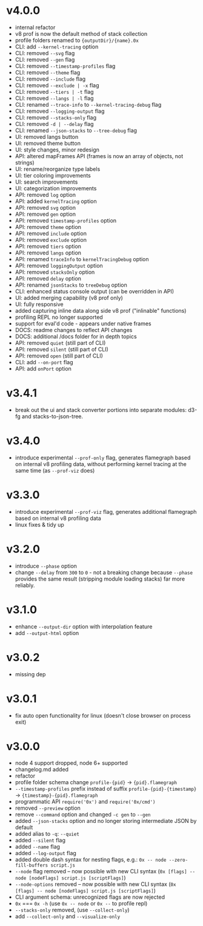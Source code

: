 # v4.0.0
* internal refactor
* v8 prof is now the default method of stack collection
* profile folders renamed to `{outputDir}/{name}.0x`
* CLI: add `--kernel-tracing` option
* CLI: removed `--svg` flag
* CLI: removed `--gen` flag
* CLI: removed `--timestamp-profiles` flag
* CLI: removed `--theme` flag
* CLI: removed `--include` flag
* CLI: removed `--exclude | -x` flag
* CLI: removed `--tiers | -t` flag
* CLI: removed `--langs | -l` flag
* CLI: renamed `--trace-info` to `--kernel-tracing-debug` flag
* CLI: removed `--logging-output` flag
* CLI: removed `--stacks-only` flag
* CLI: removed `-d | --delay` flag
* CLI: renamed `--json-stacks` to `--tree-debug` flag
* UI: removed langs button
* UI: removed theme button
* UI: style changes, minor redesign
* API: altered mapFrames API (frames is now an array of objects, not strings)  
* UI: rename/reorganize type labels
* UI: tier coloring improvements
* UI: search improvements
* UI: categorization improvements
* API: removed `log` option
* API: added `kernelTracing` option
* API: removed `svg` option
* API: removed `gen` option 
* API: removed `timestamp-profiles` option
* API: removed `theme` option
* API: removed `include` option
* API: removed `exclude` option
* API: removed `tiers` option
* API: removed `langs` option
* API: renamed `traceInfo` to `kernelTracingDebug` option
* API: removed `loggingOutput` option 
* API: removed `stacksOnly` option
* API: removed `delay` option 
* API: renamed `jsonStacks` to `treeDebug` option
* CLI: enhanced status console output (can be overridden in API)
* UI: added merging capability (v8 prof only)
* UI: fully responsive
* added capturing inline data along side v8 prof ("inlinable" functions)
* profiling REPL no longer supported
* support for eval'd code - appears under native frames
* DOCS: readme changes to reflect API changes
* DOCS: additional /docs folder for in depth topics
* API: removed `quiet` (still part of CLI)
* API: removed `silent` (still part of CLI)
* API: removed `open` (still part of CLI)
* CLI: add `--on-port` flag
* API: add `onPort` option

# v3.4.1
* break out the ui and stack converter portions into separate modules: d3-fg and stacks-to-json-tree.

# v3.4.0
* introduce experimental `--prof-only` flag, generates flamegraph based on internal v8 profiling data, without performing kernel tracing at the same time (as `--prof-viz` does)

# v3.3.0

* introduce experimental `--prof-viz` flag, generates additional flamegraph based on internal v8 profiling data
* linux fixes & tidy up

# v3.2.0

* introduce `--phase` option
* change `--delay` from `300` to `0` - not a breaking change 
because `--phase` provides the same result (stripping module loading stacks) 
far more reliably.

# v3.1.0

* enhance `--output-dir` option with interpolation feature
* add `--output-html` option 

# v3.0.2

* missing dep

# v3.0.1

* fix auto open functionality for linux (doesn't close browser on process exit)

# v3.0.0

* node 4 support dropped, node 6+ supported
* changelog.md added
* refactor
* profile folder schema change `profile-{pid}` -> `{pid}.flamegraph`
* `--timestamp-profiles` prefix instead of suffix `profile-{pid}-{timestamp}` -> `{timestamp}-{pid}.flamegraph`
* programmatic API `require('0x')` and `require('0x/cmd')`
* removed `--preview` option
* remove `--command` option and changed `-c gen` to `--gen`
* added `--json-stacks` option and no longer storing intermediate JSON by default
* added alias to `-q`: `--quiet`
* added `--silent` flag
* added `--name` flag
* added `--log-output` flag 
* added double dash syntax for nesting flags, e.g.: `0x -- node --zero-fill-buffers script.js`
* `--node` flag removed – now possible with new CLI syntax (`0x [flags] -- node [nodeFlags] script.js [scriptFlags]`)
* `--node-options` removed – now possible with new CLI syntax (`0x [flags] -- node [nodeFlags] script.js [scriptFlags]`)
* CLI argument schema: unrecognized flags are now rejected
* `0x` === `0x -h` (use `0x -- node` or `0x --` to profile repl)
* `--stacks-only` removed, (use `--collect-only`)
* add `--collect-only` and `--visualize-only`
